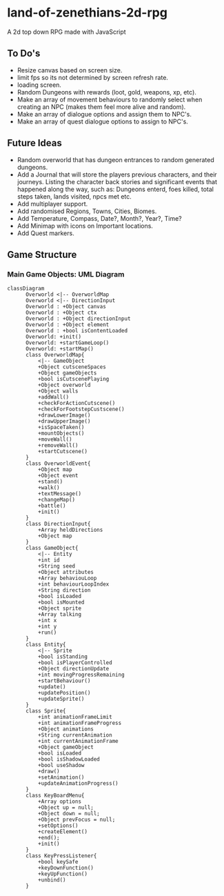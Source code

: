 # land-of-zenethians-2d-rpg
A 2d top down RPG made with JavaScript


## To Do's
* Resize canvas based on screen size.
* limit fps so its not determined by screen refresh rate.
* loading screen.
* Random Dungeons with rewards (loot, gold, weapons, xp, etc).
* Make an array of movement behaviours to randomly select when creating an NPC (makes them feel more alive and random).
* Make an array of dialogue options and assign them to NPC's.
* Make an array of quest dialogue options to assign to NPC's.


## Future Ideas
* Random overworld that has dungeon entrances to random generated dungeons.
* Add a Journal that will store the players previous characters, and their journeys. Listing the character back stories and significant events that happened along the way, such as: Dungeons enterd, foes killed, total steps taken, lands visited, npcs met etc.
* Add multiplayer support.
* Add randomised Regions, Towns, Cities, Biomes.
* Add Temperature, Compass, Date?, Month?, Year?, Time?
* Add Minimap with icons on Important locations.
* Add Quest markers.


## Game Structure

### Main Game Objects: UML Diagram
```mermaid
classDiagram
      Overworld <|-- OverworldMap
      Overworld <|-- DirectionInput
      Overworld : +Object canvas
      Overworld : +Object ctx
      Overworld : +Object directionInput
      Overworld : +Object element
      Overworld : +bool isContentLoaded
      Overworld: +init()
      Overworld: +startGameLoop()
      Overworld: +startMap()
      class OverworldMap{
          <|-- GameObject
          +Object cutsceneSpaces
          +Object gameObjects
          +bool isCutscenePlaying
          +Object overworld
          +Object walls
          +addWall()
          +checkForActionCutscene()
          +checkForFootstepCustscene()
          +drawLowerImage()
          +drawUpperImage()
          +isSpaceTaken()
          +mountObjects()
          +moveWall()
          +removeWall()
          +startCutscene()
      }
      class OverworldEvent{
          +Object map
          +Object event
          +stand()
          +walk()
          +textMessage()
          +changeMap()
          +battle()
          +init()
      }
      class DirectionInput{
          +Array heldDirections
          +Object map
      }
      class GameObject{
          <|-- Entity
          +int id
          +String seed
          +Object attributes
          +Array behaviouLoop
          +int behaviourLoopIndex
          +String direction
          +bool isLoaded
          +bool isMounted
          +Object sprite
          +Array talking
          +int x
          +int y
          +run()
      }
      class Entity{
          <|-- Sprite
          +bool isStanding
          +bool isPlayerControlled
          +Object directionUpdate
          +int movingProgressRemaining
          +startBehaviour()
          +update()
          +updatePosition()
          +updateSprite()
      }
      class Sprite{
          +int animationFrameLimit
          +int animationFrameProgress
          +Object animations
          +String currentAnimation
          +int currentAnimationFrame
          +Object gameObject
          +bool isLoaded
          +bool isShadowLoaded
          +bool useShadow
          +draw()
          +setAnimation()
          +updateAnimationProgress()
      }
      class KeyBoardMenu{
          +Array options
          +Object up = null;
          +Object down = null;
          +Object prevFocus = null;
          +setOptions()
          +createElement()
          +end();
          +init()
      }
      class KeyPressListener{
          +bool keySafe
          +keyDownFunction()
          +keyUpFunction()
          +unbind()
      }
```